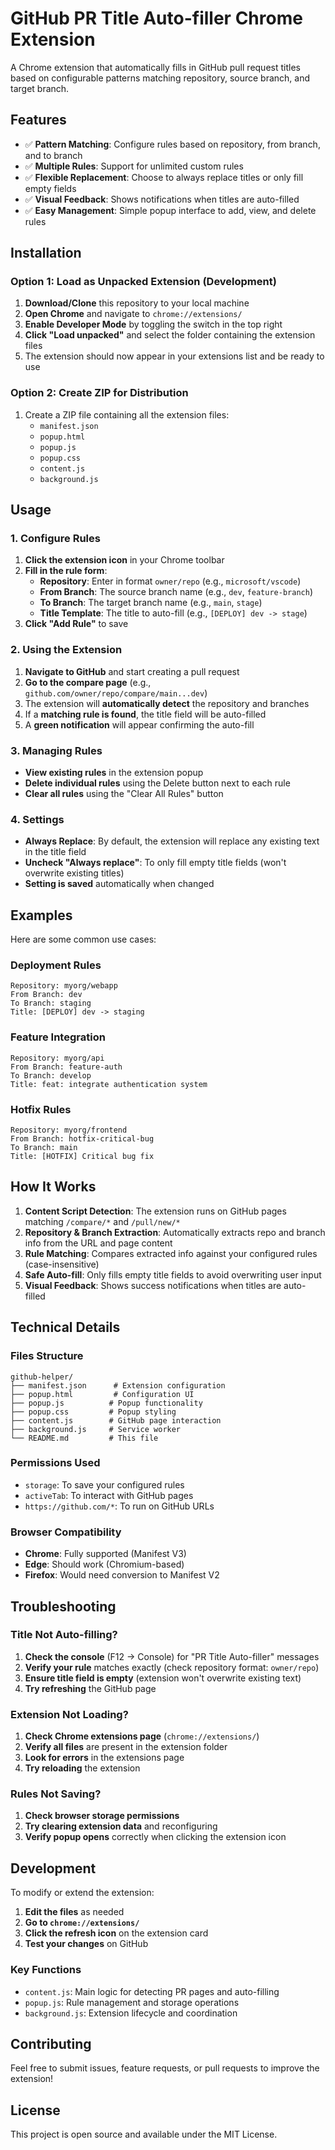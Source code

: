 # GitHub PR Title Auto-filler Chrome Extension

A Chrome extension that automatically fills in GitHub pull request titles based on configurable patterns matching repository, source branch, and target branch.

## Features

- ✅ **Pattern Matching**: Configure rules based on repository, from branch, and to branch
- ✅ **Multiple Rules**: Support for unlimited custom rules
- ✅ **Flexible Replacement**: Choose to always replace titles or only fill empty fields
- ✅ **Visual Feedback**: Shows notifications when titles are auto-filled
- ✅ **Easy Management**: Simple popup interface to add, view, and delete rules

## Installation

### Option 1: Load as Unpacked Extension (Development)

1. **Download/Clone** this repository to your local machine
2. **Open Chrome** and navigate to `chrome://extensions/`
3. **Enable Developer Mode** by toggling the switch in the top right
4. **Click "Load unpacked"** and select the folder containing the extension files
5. The extension should now appear in your extensions list and be ready to use

### Option 2: Create ZIP for Distribution

1. Create a ZIP file containing all the extension files:
   - `manifest.json`
   - `popup.html`
   - `popup.js` 
   - `popup.css`
   - `content.js`
   - `background.js`

## Usage

### 1. Configure Rules

1. **Click the extension icon** in your Chrome toolbar
2. **Fill in the rule form**:
   - **Repository**: Enter in format `owner/repo` (e.g., `microsoft/vscode`)
   - **From Branch**: The source branch name (e.g., `dev`, `feature-branch`)
   - **To Branch**: The target branch name (e.g., `main`, `stage`)
   - **Title Template**: The title to auto-fill (e.g., `[DEPLOY] dev -> stage`)
3. **Click "Add Rule"** to save

### 2. Using the Extension

1. **Navigate to GitHub** and start creating a pull request
2. **Go to the compare page** (e.g., `github.com/owner/repo/compare/main...dev`)
3. The extension will **automatically detect** the repository and branches
4. If a **matching rule is found**, the title field will be auto-filled
5. A **green notification** will appear confirming the auto-fill

### 3. Managing Rules

- **View existing rules** in the extension popup
- **Delete individual rules** using the Delete button next to each rule
- **Clear all rules** using the "Clear All Rules" button

### 4. Settings

- **Always Replace**: By default, the extension will replace any existing text in the title field
- **Uncheck "Always replace"**: To only fill empty title fields (won't overwrite existing titles)
- **Setting is saved** automatically when changed

## Examples

Here are some common use cases:

### Deployment Rules
```
Repository: myorg/webapp
From Branch: dev
To Branch: staging  
Title: [DEPLOY] dev -> staging
```

### Feature Integration
```
Repository: myorg/api
From Branch: feature-auth
To Branch: develop
Title: feat: integrate authentication system
```

### Hotfix Rules
```
Repository: myorg/frontend
From Branch: hotfix-critical-bug
To Branch: main
Title: [HOTFIX] Critical bug fix
```

## How It Works

1. **Content Script Detection**: The extension runs on GitHub pages matching `/compare/*` and `/pull/new/*`
2. **Repository & Branch Extraction**: Automatically extracts repo and branch info from the URL and page content
3. **Rule Matching**: Compares extracted info against your configured rules (case-insensitive)
4. **Safe Auto-fill**: Only fills empty title fields to avoid overwriting user input
5. **Visual Feedback**: Shows success notifications when titles are auto-filled

## Technical Details

### Files Structure
```
github-helper/
├── manifest.json      # Extension configuration
├── popup.html         # Configuration UI
├── popup.js          # Popup functionality  
├── popup.css         # Popup styling
├── content.js        # GitHub page interaction
├── background.js     # Service worker
└── README.md         # This file
```

### Permissions Used
- `storage`: To save your configured rules
- `activeTab`: To interact with GitHub pages
- `https://github.com/*`: To run on GitHub URLs

### Browser Compatibility
- **Chrome**: Fully supported (Manifest V3)
- **Edge**: Should work (Chromium-based)
- **Firefox**: Would need conversion to Manifest V2

## Troubleshooting

### Title Not Auto-filling?
1. **Check the console** (F12 → Console) for "PR Title Auto-filler" messages
2. **Verify your rule** matches exactly (check repository format: `owner/repo`)
3. **Ensure title field is empty** (extension won't overwrite existing text)
4. **Try refreshing** the GitHub page

### Extension Not Loading?
1. **Check Chrome extensions page** (`chrome://extensions/`)
2. **Verify all files** are present in the extension folder
3. **Look for errors** in the extensions page
4. **Try reloading** the extension

### Rules Not Saving?
1. **Check browser storage permissions**
2. **Try clearing extension data** and reconfiguring
3. **Verify popup opens** correctly when clicking the extension icon

## Development

To modify or extend the extension:

1. **Edit the files** as needed
2. **Go to `chrome://extensions/`**
3. **Click the refresh icon** on the extension card
4. **Test your changes** on GitHub

### Key Functions
- `content.js`: Main logic for detecting PR pages and auto-filling
- `popup.js`: Rule management and storage operations
- `background.js`: Extension lifecycle and coordination

## Contributing

Feel free to submit issues, feature requests, or pull requests to improve the extension!

## License

This project is open source and available under the MIT License.